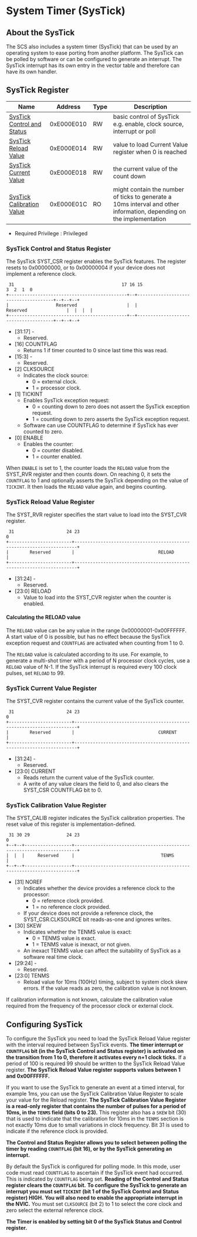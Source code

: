 # System Timer (SysTick)

## About the SysTick

The SCS also includes a system timer (SysTick) that can be used by an operating system to ease porting from another platform. The SysTick can be polled by software or can be configured to generate an interrupt. The SysTick interrupt has its own entry in the vector table and therefore can have its own handler.


## SysTick Register

 Name                       | Address    | Type |Description
----------------------------|------------|------|-----------
[SysTick Control and Status](#SysTick-Control-and-Status-Register) | 0xE000E010 | RW | basic control of SysTick e.g. enable, clock source, interrupt or poll
[SysTick Reload Value](#SysTick-Reload-Value-Register) | 0xE000E014 | RW | value to load Current Value register when 0 is reached
[SysTick Current Value](#SysTick-Current-Value-Register) | 0xE000E018 | RW | the current value of the count down
[SysTick Calibration Value](#SysTick-Calibration-Value-Register) | 0xE000E01C | RO | might contain the number of ticks to generate a 10ms interval and other information, depending on the implementation

* Required Privilege : Privileged

### SysTick Control and Status Register

The SysTick SYST_CSR register enables the SysTick features. The register resets to 0x00000000, or to 0x00000004 if your device does not implement a reference clock.

```
 31                                         17 16 15                                   3  2  1  0
+---------------------------------------------+--+--------------------------------------+--+--+--+
|                  Reserved                   |  |               Reserved               |  |  |  |
+---------------------------------------------+--+--------------------------------------+--+--+--+
```

* [31:17] -
	+ Reserved.
* [16] COUNTFLAG
	+ Returns 1 if timer counted to 0 since last time this was read.
* [15:3] -
	+ Reserved.
* [2] CLKSOURCE
	+ Indicates the clock source:
		- 0 = external clock.
		- 1 = processor clock.
* [1]	TICKINT
	+ Enables SysTick exception request:
		- 0 = counting down to zero does not assert the SysTick exception request.
		- 1 = counting down to zero asserts the SysTick exception request.
	+ Software can use COUNTFLAG to determine if SysTick has ever counted to zero.
* [0] ENABLE
	+ Enables the counter:
		- 0 = counter disabled.
		- 1 = counter enabled.

When `ENABLE` is set to 1, the counter loads the `RELOAD` value from the SYST_RVR register and then counts down. On reaching 0, it sets the `COUNTFLAG` to 1 and optionally asserts the SysTick depending on the value of `TICKINT`. It then loads the `RELOAD` value again, and begins counting.

### SysTick Reload Value Register

The SYST_RVR register specifies the start value to load into the SYST_CVR register.

```
 31                    24 23                                                                    0
+------------------------+-----------------------------------------------------------------------+
|        Reserved        |                                RELOAD                                 |
+------------------------+-----------------------------------------------------------------------+
```

* [31:24] -
	+ Reserved.
* [23:0] RELOAD
	+ Value to load into the SYST_CVR register when the counter is enabled.

#### Calculating the RELOAD value
The `RELOAD` value can be any value in the range 0x00000001-0x00FFFFFF. A start value of 0 is possible, but has no effect because the SysTick exception request and `COUNTFLAG` are activated when counting from 1 to 0.

The `RELOAD` value is calculated according to its use. For example, to generate a multi-shot timer with a period of N processor clock cycles, use a `RELOAD` value of N-1. If the SysTick interrupt is required every 100 clock pulses, set `RELOAD` to 99.

### SysTick Current Value Register

The SYST_CVR register contains the current value of the SysTick counter.

```
 31                    24 23                                                                    0
+------------------------+-----------------------------------------------------------------------+
|        Reserved        |                                CURRENT                                |
+------------------------+-----------------------------------------------------------------------+
```

* [31:24] -
	+ Reserved.
* [23:0] CURRENT
	+ Reads return the current value of the SysTick counter.
	+ A write of any value clears the field to 0, and also clears the SYST_CSR COUNTFLAG bit to 0.

### SysTick Calibration Value Register

The SYST_CALIB register indicates the SysTick calibration properties. The reset value of this register is implementation-defined.

```
 31 30 29              24 23                                                                    0
+--+--+------------------+-----------------------------------------------------------------------+
|  |  |     Reserved     |                                 TENMS                                 |
+--+--+------------------+-----------------------------------------------------------------------+
```

* [31] NOREF
	+ Indicates whether the device provides a reference clock to the processor:
		- 0 = reference clock provided.
		- 1 = no reference clock provided.
  + If your device does not provide a reference clock, the SYST_CSR.CLKSOURCE bit reads-as-one and ignores writes.
* [30] SKEW
	+ Indicates whether the TENMS value is exact:
		- 0 = TENMS value is exact.
		- 1 = TENMS value is inexact, or not given.
	+ An inexact TENMS value can affect the suitability of SysTick as a software real time clock.
* [29:24] -
	+ Reserved.
* [23:0] TENMS
	+ Reload value for 10ms (100Hz) timing, subject to system clock skew errors. If the value reads as zero, the calibration value is not known.

If calibration information is not known, calculate the calibration value required from the frequency of the processor clock or external clock.

## Configuring SysTick

To configure the SysTick you need to load the SysTick Reload Value register with the interval required between SysTick events. **The timer interrupt or `COUNTFLAG` bit (in the SysTick Control and Status register) is activated on the transition from 1 to 0, therefore it activates every n+1 clock ticks.** If a period of 100 is required 99 should be written to the SysTick Reload Value register. **The SysTick Reload Value register supports values between 1 and 0x00FFFFFF.**

If you want to use the SysTick to generate an event at a timed interval, for example 1ms, you can use the SysTick Calibration Value Register to scale your value for the Reload register. **The SysTick Calibration Value Register is a read-only register that contains the number of pulses for a period of 10ms, in the `TENMS` field (bits 0 to 23).** This register also has a `SKEW` bit (30) that is used to indicate that the calibration for 10ms in the `TENMS` section is not exactly 10ms due to small variations in clock frequency. Bit 31 is used to indicate if the reference clock is provided.

**The Control and Status Register allows you to select between polling the timer by reading `COUNTFLAG` (bit 16), or by the SysTick generating an interrupt.**

By default the SysTick is configured for polling mode. In this mode, user code must read `COUNTFLAG` to ascertain if the SysTick event had occurred. This is indicated by `COUNTFLAG` being set. **Reading of the Control and Status register clears the `COUNTFLAG` bit.** **To configure the SysTick to generate an interrupt you must set `TICKINT` (bit 1 of the SysTick Control and Status register) HIGH.** **You will also need to enable the appropriate interrupt in the NVIC.** You must set `CLKSOURCE` (bit 2) to 1 to select the core clock and zero select the external reference clock.

**The Timer is enabled by setting bit 0 of the SysTick Status and Control register.**
